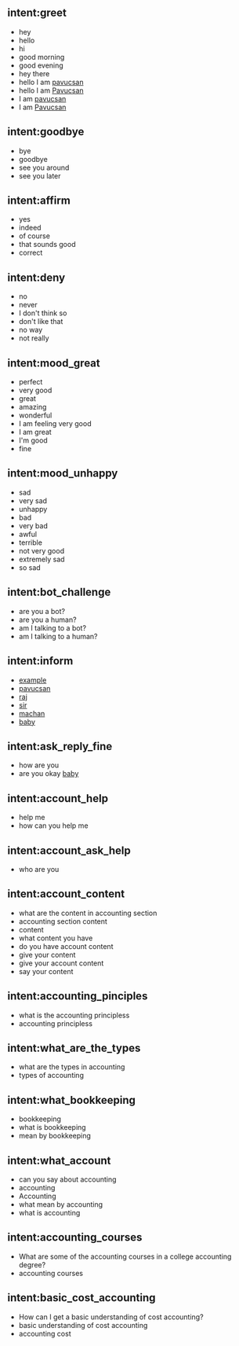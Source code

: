 ## intent:greet

- hey
- hello
- hi
- good morning
- good evening
- hey there
- hello I am [pavucsan](name)
- hello I am [Pavucsan](name)
- I am [pavucsan](name)
- I am [Pavucsan](name)


## intent:goodbye

- bye
- goodbye
- see you around
- see you later

## intent:affirm

- yes
- indeed
- of course
- that sounds good
- correct

## intent:deny

- no
- never
- I don't think so
- don't like that
- no way
- not really

## intent:mood_great

- perfect
- very good
- great
- amazing
- wonderful
- I am feeling very good
- I am great
- I'm good
- fine

## intent:mood_unhappy

- sad
- very sad
- unhappy
- bad
- very bad
- awful
- terrible
- not very good
- extremely sad
- so sad

## intent:bot_challenge

- are you a bot?
- are you a human?
- am I talking to a bot?
- am I talking to a human?

## intent:inform

- [example](sample)
- [pavucsan](name)
- [raj](name)
- [sir](nickname)
- [machan](nickname)
- [baby](nickname)

## intent:ask_reply_fine
- how are you
- are you okay [baby](nickname)


<!-- Account section -->
## intent:account_help

- help me
- how can you help me

## intent:account_ask_help

- who are you

## intent:account_content
- what are the content in accounting section
- accounting section content
- content
- what content you have
- do you have account content
- give your content
- give your account content
- say your content

## intent:accounting_pinciples
- what is the accounting principless
- accounting principless

## intent:what_are_the_types
- what are the types in accounting
- types of accounting

## intent:what_bookkeeping
- bookkeeping
- what is bookkeeping
- mean by bookkeeping

## intent:what_account

- can you say about accounting
- accounting
- Accounting
- what mean by accounting
- what is accounting

## intent:accounting_courses
- What are some of the accounting courses in a college accounting degree?
- accounting courses 

## intent:basic_cost_accounting
- How can I get a basic understanding of cost accounting?
- basic understanding of cost accounting
- accounting cost
